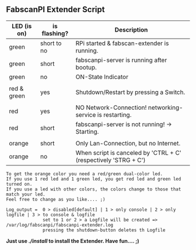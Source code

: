 
##    FabscanPI Extender Script

   | LED (is on) | is flashing? | Description |
   |---|---|---|
   | green         |   short to no | RPi started & fabscan-extender is running.                      |
   | green         |   short       | fabscanpi-server is running after bootup.                       |
   | green         |   no          | ON-State Indicator                                              |
   |               |               |                                                                 |
   | red & green   |   yes         | Shutdown/Restart by pressing a Switch.                          |
   |               |               |                                                                 |
   | red           |   yes         | NO Network-Connection! networking-service is restarting.        |
   | red           |   short       | fabscanpi-server is not running! -> Starting.                   |
   |               |               |                                                                 |
   | orange        |   short       | Only Lan-Connection, but no Internet.                           |
   | orange        |   no          | When script is canceled by 'CTRL + C' (respectively 'STRG + C') |


    To get the orange color you need a red/green dual-color led.
    If you use 1 red led and 1 green led, you get red led and green led turned on.
    If you use a led with other colors, the colors change to those that match your led.
    Feel free to change as you like.... ;)

    Log_output =  0 > disabled[default] | 1 > only console | 2 > only logfile | 3 > to console & logfile
                  set to 1 or 2 > a Logfile will be created => /var/log/fabscanpi/fabscanpi-extender.log
                  pressing the shutdown-button deletes th Logfile


 **Just use _./install_ to install the Extender. Have fun.... ;)**


